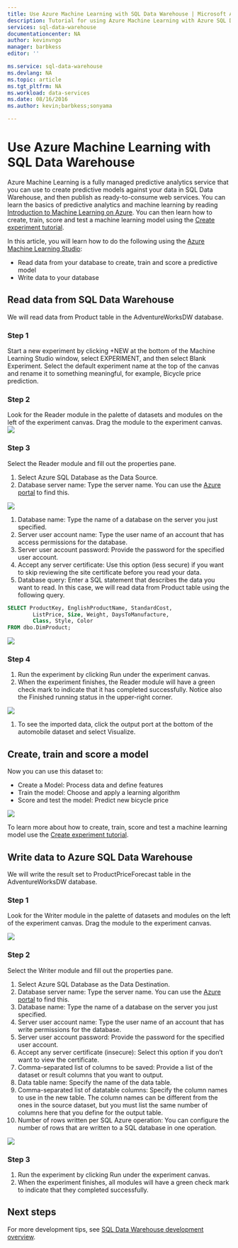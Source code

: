 ```yaml
---
title: Use Azure Machine Learning with SQL Data Warehouse | Microsoft Azure
description: Tutorial for using Azure Machine Learning with Azure SQL Data Warehouse for developing solutions.
services: sql-data-warehouse
documentationcenter: NA
author: kevinvngo
manager: barbkess
editor: ''

ms.service: sql-data-warehouse
ms.devlang: NA
ms.topic: article
ms.tgt_pltfrm: NA
ms.workload: data-services
ms.date: 08/16/2016
ms.author: kevin;barbkess;sonyama

---
```

# Use Azure Machine Learning with SQL Data Warehouse
Azure Machine Learning is a fully managed predictive analytics service that you can use to create predictive models against your data in SQL Data Warehouse, and then publish as ready-to-consume web services. You can learn the basics of predictive analytics and machine learning by reading [Introduction to Machine Learning on Azure][Introduction to Machine Learning on Azure].  You can then learn how to create, train, score and test a machine learning model using the [Create experiment tutorial][Create experiment tutorial].

In this article, you will learn how to do the following using the [Azure Machine Learning Studio][Azure Machine Learning Studio]:

* Read data from your database to create, train and score a predictive model
* Write data to your database

## Read data from SQL Data Warehouse
We will read data from Product table in the AdventureWorksDW database.

### Step 1
Start a new experiment by clicking +NEW at the bottom of the Machine Learning Studio window, select EXPERIMENT, and then select Blank Experiment. Select the default experiment name at the top of the canvas and rename it to something meaningful, for example, Bicycle price prediction.

### Step 2
Look for the Reader module in the palette of datasets and modules on the left of the experiment canvas. Drag the module to the experiment canvas.
![][drag_reader]

### Step 3
Select the Reader module and fill out the properties pane.

1. Select Azure SQL Database as the Data Source.
2. Database server name: Type the server name. You can use the [Azure portal][Azure portal] to find this.

![][server_name]

1. Database name: Type the name of a database on the server you just specified.
2. Server user account name:  Type the user name of an account that has access permissions for the database.
3. Server user account password: Provide the password for the specified user account.
4. Accept any server certificate: Use this option (less secure) if you want to skip reviewing the site certificate before you read your data.
5. Database query: Enter a SQL statement that describes the data you want to read. In this case, we will read data from Product table using the following query.

```SQL
SELECT ProductKey, EnglishProductName, StandardCost,
        ListPrice, Size, Weight, DaysToManufacture,
        Class, Style, Color
FROM dbo.DimProduct;
```

![][reader_properties]

### Step 4
1. Run the experiment by clicking Run under the experiment canvas.
2. When the experiment finishes, the Reader module will have a green check mark to indicate that it has completed successfully. Notice also the Finished running status in the upper-right corner.

![][run]

1. To see the imported data, click the output port at the bottom of the automobile dataset and select Visualize.

## Create, train and score a model
Now you can use this dataset to:

* Create a Model: Process data and define features
* Train the model: Choose and apply a learning algorithm
* Score and test the model: Predict new bicycle price

![][model]

To learn more about how to create, train, score and test a machine learning model use the [Create experiment tutorial][Create experiment tutorial].

## Write data to Azure SQL Data Warehouse
We will write the result set to ProductPriceForecast table in the AdventureWorksDW database.

### Step 1
Look for the Writer module in the palette of datasets and modules on the left of the experiment canvas. Drag the module to the experiment canvas.

![][drag_writer]

### Step 2
Select the Writer module and fill out the properties pane.

1. Select Azure SQL Database as the Data Destination.
2. Database server name: Type the server name. You can use the [Azure portal][Azure portal] to find this.
3. Database name: Type the name of a database on the server you just specified.
4. Server user account name:  Type the user name of an account that has write permissions for the database.
5. Server user account password: Provide the password for the specified user account.
6. Accept any server certificate (insecure): Select this option if you don’t want to view the certificate.
7. Comma-separated list of columns to be saved: Provide a list of the dataset or result columns that you want to output.
8. Data table name: Specify the name of the data table.
9. Comma-separated list of datatable columns:  Specify the column names to use in the new table. The column names can be different from the ones in the source dataset, but you must list the same number of columns here that you define for the output table.
10. Number of rows written per SQL Azure operation: You can configure the number of rows that are written to a SQL database in one operation.

![][writer_properties]

### Step 3
1. Run the experiment by clicking Run under the experiment canvas.
2. When the experiment finishes, all modules will have a green check mark to indicate that they completed successfully.

## Next steps
For more development tips, see [SQL Data Warehouse development overview][SQL Data Warehouse development overview].

<!--Image references-->

[drag_reader]: ./media/sql-data-warehouse-integrate-azure-machine-learning/ml-drag-reader.png
[server_name]: ./media/sql-data-warehouse-integrate-azure-machine-learning/dw-server-name.png
[reader_properties]: ./media/sql-data-warehouse-integrate-azure-machine-learning/ml-reader-properties.png
[run]: ./media/sql-data-warehouse-integrate-azure-machine-learning/ml-finished-running.png
[model]: ./media/sql-data-warehouse-integrate-azure-machine-learning/ml-create-train-score-model.png
[drag_writer]: ./media/sql-data-warehouse-integrate-azure-machine-learning/ml-drag-writer.png
[writer_properties]: ./media/sql-data-warehouse-integrate-azure-machine-learning/ml-writer-properties.png

<!--Article references-->

[SQL Data Warehouse development overview]: ./sql-data-warehouse-overview-develop.md
[Create experiment tutorial]: https://azure.microsoft.com/documentation/articles/machine-learning-create-experiment/
[Introduction to machine learning on Azure]: https://azure.microsoft.com/documentation/articles/machine-learning-what-is-machine-learning/
[Azure Machine Learning Studio]: https://studio.azureml.net/Home
[Azure portal]: https://portal.azure.com/

<!--MSDN references-->

<!--Other Web references-->

[Azure Machine Learning documentation]: http://azure.microsoft.com/documentation/services/machine-learning/

